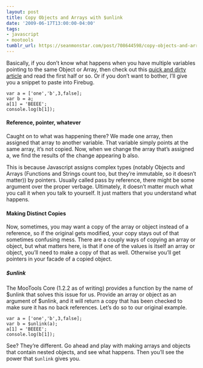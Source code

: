 ```yaml
---
layout: post
title: Copy Objects and Arrays with $unlink
date: '2009-06-17T13:00:00-04:00'
tags:
- javascript
- mootools
tumblr_url: https://seanmonstar.com/post/708644598/copy-objects-and-arrays-with-unlink
---
```

Basically, if you don’t know what happens when you have multiple variables pointing to the same Object or Array, then check out this [quick and dirty article](http://james.padolsey.com/javascript/deep-copying-of-objects-and-arrays/) and read the first half or so. Or if you don’t want to bother, I’ll give you a snippet to paste into Firebug.

    var a = ['one','b',3,false];
    var b = a;
    a[1] = 'BEEEE';
    console.log(b[1]);

#### Reference, pointer, whatever

Caught on to what was happening there? We made one array, then assigned that array to another variable. That variable simply points at the same array, it’s not copied. Now, when we change the array that’s assigned a, we find the results of the change appearing b also.

This is because Javascript assigns complex types (notably Objects and Arrays (Functions and Strings count too, but they’re immutable, so it doesn’t matter)) by pointers. Usually called pass by reference, there might be some argument over the proper verbage. Ultimately, it doesn’t matter much what you call it when you talk to yourself. It just matters that you understand what happens.

#### Making Distinct Copies

Now, sometimes, you may want a copy of the array or object instead of a reference, so if the original gets modified, your copy stays out of that sometimes confusing mess. There are a couply ways of copying an array or object, but what matters here, is that if one of the values is itself an array or object, you’ll need to make a copy of that as well. Otherwise you’ll get pointers in your facade of a copied object.

##### $unlink

The MooTools Core (1.2.2 as of writing) provides a function by the name of $unlink that solves this issue for us. Provide an array or object as an argument of $unlink, and it will return a copy that has been checked to make sure it has no back references. Let’s do so to our original example.

    var a = ['one','b',3,false];
    var b = $unlink(a);
    a[1] = 'BEEEE';
    console.log(b[1]);

See? They’re different. Go ahead and play with making arrays and objects that contain nested objects, and see what happens. Then you’ll see the power that `$unlink` gives you.

